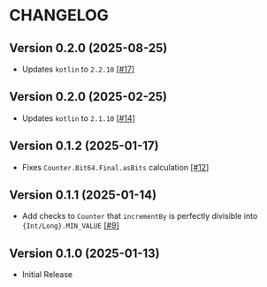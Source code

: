# CHANGELOG

## Version 0.2.0 (2025-08-25)
 - Updates `kotlin` to `2.2.10` [[#17]][17]

## Version 0.2.0 (2025-02-25)
 - Updates `kotlin` to `2.1.10` [[#14]][14]

## Version 0.1.2 (2025-01-17)
 - Fixes `Counter.Bit64.Final.asBits` calculation [[#12]][12]

## Version 0.1.1 (2025-01-14)
 - Add checks to `Counter` that `incrementBy` is perfectly divisible into `{Int/Long}.MIN_VALUE` [[#9]][9]

## Version 0.1.0 (2025-01-13)
 - Initial Release

[9]: https://github.com/KotlinCrypto/bitops/pull/9
[12]: https://github.com/KotlinCrypto/bitops/pull/12
[14]: https://github.com/KotlinCrypto/bitops/pull/14
[17]: https://github.com/KotlinCrypto/bitops/pull/17

